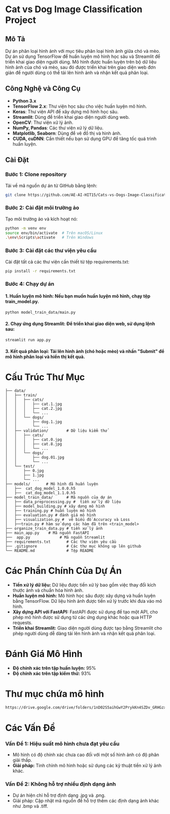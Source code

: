 # Cat vs Dog Image Classification Project

## Mô Tả
Dự án phân loại hình ảnh với mục tiêu phân loại hình ảnh giữa chó và mèo. Dự án sử dụng TensorFlow để huấn luyện mô hình học sâu và Streamlit để triển khai giao diện người dùng. Mô hình được huấn luyện trên bộ dữ liệu hình ảnh của chó và mèo, sau đó được triển khai trên giao diện web đơn giản để người dùng có thể tải lên hình ảnh và nhận kết quả phân loại.

## Công Nghệ và Công Cụ
- **Python 3.x**
- **TensorFlow 2.x**: Thư viện học sâu cho việc huấn luyện mô hình.
- **Keras**: Thư viện API để xây dựng mô hình học sâu.
- **Streamlit**: Dùng để triển khai giao diện người dùng web.
- **OpenCV**: Thư viện xử lý ảnh.
- **NumPy, Pandas**: Các thư viện xử lý dữ liệu.
- **Matplotlib, Seaborn**: Dùng để vẽ đồ thị và hình ảnh.
- **CUDA, cuDNN**: Cần thiết nếu bạn sử dụng GPU để tăng tốc quá trình huấn luyện.

## Cài Đặt
### Bước 1: Clone repository
Tải về mã nguồn dự án từ GitHub bằng lệnh:
```bash
git clone https://github.com/AE-AI-HIT15/Cats-vs-Dogs-Image-Classification.git
```
### Bước 2: Cài đặt môi trường ảo
Tạo môi trường ảo và kích hoạt nó:
```bash
python -m venv env
source env/bin/activate  # Trên macOS/Linux
.\env\Scripts\activate   # Trên Windows
```
### Bước 3: Cài đặt các thư viện yêu cầu
Cài đặt tất cả các thư viện cần thiết từ tệp requirements.txt:
```bash
pip install -r requirements.txt
```
### Bước 4: Chạy dự án
#### 1. Huấn luyện mô hình: Nếu bạn muốn huấn luyện mô hình, chạy tệp train_model.py.
```bash
python model_train_data/main.py
```
#### 2. Chạy ứng dụng Streamlit: Để triển khai giao diện web, sử dụng lệnh sau:
```bash
streamlit run app.py
```
#### 3. Kết quả phân loại: Tải lên hình ảnh (chó hoặc mèo) và nhấn "Submit" để mô hình phân loại và hiển thị kết quả.
#
# Cấu Trúc Thư Mục
```
├── data/              
│   ├── train/
│   │   ├── cats/
│   │   │   ├── cat.1.jpg
│   │   │   ├── cat.2.jpg
│   │   │   └── ...
│   │   └── dogs/
│   │       ├── dog.1.jpg
│   │       └── ...
│   ├── validation/        # Dữ liệu kiểm thử
│   │   ├── cats/
│   │   │   ├── cat.0.jpg
│   │   │   ├── cat.8.jpg
│   │   │   └── ...
│   │   └── dogs/
│   │       ├── dog.01.jpg
│   │       └── ...
│   └── test/
│       ├── 0.jpg
│       ├── 1.jpg
│       └── ...  
├── models/       # Mô hình đã huấn luyện      
│   ├──  cat_dog_model_1.0.0.h5
│   ├──  cat_dog_model_1.1.0.h5
├── model_train_data/      # Mã nguồn của dự án
│   ├── data_preprocessing.py #  tiền xử lý dữ liệu
│   ├── model_building.py # xây dựng mô hình
│   ├── training.py # huấn luyện mô hình
│   ├── evaluation.py # đánh giá mô hình
│   ├── visualization.py #  vẽ biểu đồ Accuracy và Loss
│   ├──train.py # hàm sử dụng các hàm đã trên <train_model>
├── organize_train_data.py # tiền xử lý ảnh
├── main_app.py    # Mã nguồn FastAPI
├──  app.py             # Mã nguồn Streamlit
├── requirements.txt       # Các thư viện yêu cầu
├── .gitignore             # Các thư mục không up lên github
└── README.md              # Tệp README
```
# Các Phần Chính Của Dự Án
- **Tiền xử lý dữ liệu:** Dữ liệu được tiền xử lý bao gồm việc thay đổi kích thước ảnh và chuẩn hóa hình ảnh.
- **Huấn luyện mô hình:** Mô hình học sâu được xây dựng và huấn luyện bằng TensorFlow. Dữ liệu hình ảnh được tiền xử lý trước khi đưa vào mô hình.
- **Xây dựng API với FastAPI:** FastAPI được sử dụng để tạo một API, cho phép mô hình được sử dụng từ các ứng dụng khác hoặc qua HTTP requests.
- **Triển khai Streamlit:** Giao diện người dùng được tạo bằng Streamlit cho phép người dùng dễ dàng tải lên hình ảnh và nhận kết quả phân loại.

# Đánh Giá Mô Hình
- **Độ chính xác trên tập huấn luyện:** 95%
- **Độ chính xác trên tập kiểm thử:** 93%
# Thư mục chứa mô hình
```bash
https://drive.google.com/drive/folders/1nD02S5aihGwY2PrykKn4SZDv_GRHGzxf?usp=sharing
```
# Các Vấn Đề
### **Vấn Đề 1: Hiệu suất mô hình chưa đạt yêu cầu**
- Mô hình có độ chính xác chưa cao đối với một số hình ảnh có độ phân giải thấp.
- **Giải pháp:** Tinh chỉnh mô hình hoặc sử dụng các kỹ thuật tiền xử lý ảnh khác.
### **Vấn Đề 2: Không hỗ trợ nhiều định dạng ảnh**
- Dự án hiện chỉ hỗ trợ định dạng .jpg và .png.
- Giải pháp: Cập nhật mã nguồn để hỗ trợ thêm các định dạng ảnh khác như .bmp và .tiff.
